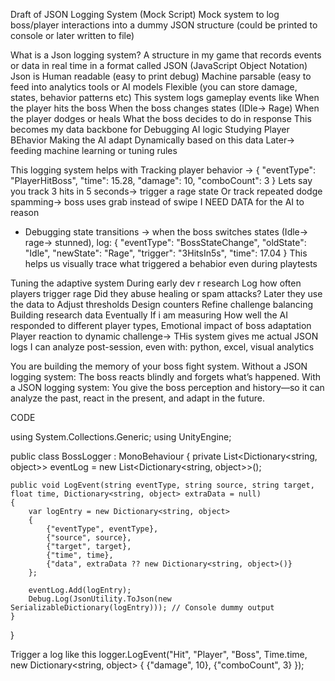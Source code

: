 Draft of JSON Logging System (Mock Script)
Mock system to log boss/player interactions into a dummy JSON structure
(could be printed to console or later written to file)


What is a Json logging system?
A structure in my game that records events or data in real time in a format called JSON (JavaScript Object Notation)
Json is 
Human readable (easy to print debug)
Machine parsable (easy to feed into analytics tools or AI models
Flexible (you can store damage, states, behavior patterns etc)
This system logs gameplay events like
When the player hits the boss
When the boss changes states (IDle→ Rage)
When the player dodges or heals
What the boss decides to do in response
This becomes my data backbone for
Debugging AI logic
Studying Player BEhavior
Making the AI adapt Dynamically based on this data
Later→ feeding machine learning or tuning rules

This logging system helps with
Tracking player behavior →
{
  "eventType": "PlayerHitBoss",
  "time": 15.28,
  "damage": 10,
  "comboCount": 3
}
Lets say you track 3 hits in 5 seconds→ trigger a rage state
Or track repeated dodge spamming→ boss uses grab instead of swipe
I NEED DATA for the AI to reason
- Debugging state transitions
	→ when the boss switches states (Idle→ rage→ stunned), log: 
{
  "eventType": "BossStateChange",
  "oldState": "Idle",
  "newState": "Rage",
  "trigger": "3HitsIn5s",
  "time": 17.04
}
		This helps us visually trace what triggered a behabior even during playtests


Tuning the adaptive system 
During early dev r research
Log how often players trigger rage
Did they abuse healing or spam attacks?
Later they use the data to
Adjust thresholds
Design counters
Refine challenge balancing
Building research data 
Eventually If i am measuring
How well the AI responded to different player types,
Emotional impact of boss adaptation 
Player reaction to dynamic challenge→
THis system gives me actual JSON logs I can analyze post-session, even with: python, excel, visual analytics

You are building the memory of your boss fight system.
Without a JSON logging system:
The boss reacts blindly and forgets what’s happened.
With a JSON logging system:
You give the boss perception and history—so it can analyze the past, react in the present, and adapt in the future.















CODE

using System.Collections.Generic;
using UnityEngine;

public class BossLogger : MonoBehaviour
{
    private List<Dictionary<string, object>> eventLog = new List<Dictionary<string, object>>();

    public void LogEvent(string eventType, string source, string target, float time, Dictionary<string, object> extraData = null)
    {
        var logEntry = new Dictionary<string, object>
        {
            {"eventType", eventType},
            {"source", source},
            {"target", target},
            {"time", time},
            {"data", extraData ?? new Dictionary<string, object>()}
        };

        eventLog.Add(logEntry);
        Debug.Log(JsonUtility.ToJson(new SerializableDictionary(logEntry))); // Console dummy output
    }
}


Trigger a log like this
logger.LogEvent("Hit", "Player", "Boss", Time.time, new Dictionary<string, object>
{
    {"damage", 10},
    {"comboCount", 3}
});

